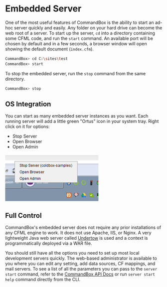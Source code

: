 # Embedded Server

One of the most useful features of CommandBox is the ability to start an ad-hoc server quickly and easily.  Any folder on your hard drive can become the web root of a server.  To start up the server, `cd` into a directory containing some CFML code, and run the `start` command.  An available port will be chosen by default and in a few seconds, a browser window will open showing the default document (`index.cfm`).

```bash
CommandBox> cd C:\sites\test
CommandBox> start
```

To stop the embedded server, run the `stop` command from the same directory.

```bash
CommandBox> stop
```

## OS Integration

You can start as many embedded server instances as you want.  Each running server will add a little green "Ortus" icon in your system tray.  Right click on it for options:

* Stop Server
* Open Browser
* Open Admin

 <img src="../images/embedded_server/system_tray_server_icons.png" alt="System Tray Server Icons">

## Full  Control

CommandBox's embedded server does not require any prior installations of any CFML engine to work.  It does not use Apache, IIS, or Nginx.  A very lightweight Java web server called [Undertow](http://undertow.io/) is used and a context is programmatically deployed via a WAR file.

You should still have all the options you need to set up most local development servers quickly.  The web-based administrator is available to you where you can edit any setting, add data sources, CF mappings, and mail servers.  To see a list of all the parameters you can pass to the `server start` command, refer to the [CommandBox API Docs](http://apidocs.ortussolutions.com/commandbox/2.1.0/index.html?commandbox/commands/server/start.html) or run `server start help` command directly from the CLI.

